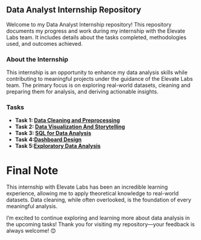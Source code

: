 ## Data Analyst Internship Repository

Welcome to my Data Analyst Internship repository! This repository documents my progress and work during my internship with the Elevate Labs team. It includes details about the tasks completed, methodologies used, and outcomes achieved.

### About the Internship

This internship is an opportunity to enhance my data analysis skills while contributing to meaningful projects under the guidance of the Elevate Labs team. The primary focus is on exploring real-world datasets, cleaning and preparing them for analysis, and deriving actionable insights.

### Tasks

- **Task 1: [Data Cleaning and Preprocessing](https://github.com/saurabhtikadar/DATA-ANALYST-INTERNS/blob/main/Task%201/Data%20Cleaning%20and%20Preprocessing.md)**
- **Task 2: [Data Visualization And Storytelling](https://github.com/saurabhtikadar/DATA-ANALYST-INTERNS/blob/main/Task%202/Data%20Visualization%20and%20Storytelling.md)**
- **Task 3: [SQL for Data Analysis](https://github.com/saurabhtikadar/DATA-ANALYST-INTERNS/blob/main/Task%203/SQL%20for%20Data%20Analysis.md)**
- **Task 4:[Dashboard Design](https://github.com/saurabhtikadar/DATA-ANALYST-INTERNS/blob/main/Task%204/Dashboard%20Design.md)**
- **Task 5:[Exploratory Data Analysis](https://github.com/saurabhtikadar/DATA-ANALYST-INTERNS/blob/main/Task%205/Exploratory%20Data%20Analysis.md)**

# Final Note
This internship with Elevate Labs has been an incredible learning experience, allowing me to apply theoretical knowledge to real-world datasets. Data cleaning, while often overlooked, is the foundation of every meaningful analysis.

I’m excited to continue exploring and learning more about data analysis in the upcoming tasks! Thank you for visiting my repository—your feedback is always welcome! 😊
